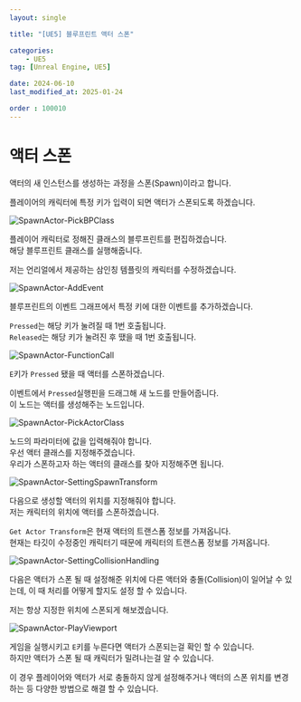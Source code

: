 ```yaml
---
layout: single

title: "[UE5] 블루프린트 액터 스폰"

categories:
    - UE5
tag: [Unreal Engine, UE5]

date: 2024-06-10
last_modified_at: 2025-01-24

order : 100010
---
```


# 액터 스폰

액터의 새 인스턴스를 생성하는 과정을 스폰(Spawn)이라고 합니다.

플레이어의 캐릭터에 특정 키가 입력이 되면 액터가 스폰되도록 하겠습니다.

![SpawnActor-PickBPClass]({{site.url}}/images/Unreal/ue5/2024-06-10-SpawnActor/SpawnActor-PickBPClass.PNG)

플레이어 캐릭터로 정해진 클래스의 블루프린트를 편집하겠습니다.  
해당 블루프린트 클래스를 실행해줍니다.

저는 언리얼에서 제공하는 삼인칭 템플릿의 캐릭터를 수정하겠습니다.

![SpawnActor-AddEvent]({{site.url}}/images/Unreal/ue5/2024-06-10-SpawnActor/SpawnActor-AddEvent.PNG)

블루프린트의 이벤트 그래프에서 특정 키에 대한 이벤트를 추가하겠습니다.

`Pressed`는 해당 키가 눌려질 때 1번 호출됩니다.  
`Released`는 해당 키가 눌려진 후 땠을 때 1번 호출됩니다.

![SpawnActor-FunctionCall]({{site.url}}/images/Unreal/ue5/2024-06-10-SpawnActor/SpawnActor-FunctionCall.PNG)

`E`키가 `Pressed` 됐을 때 액터를 스폰하겠습니다.

이벤트에서 `Pressed`실행핀을 드래그해 새 노드를 만들어줍니다.  
이 노드는 액터를 생성해주는 노드입니다.

![SpawnActor-PickActorClass]({{site.url}}/images/Unreal/ue5/2024-06-10-SpawnActor/SpawnActor-PickActorClass.PNG)

노드의 파라미터에 값을 입력해줘야 합니다.  
우선 액터 클래스를 지정해주겠습니다.  
우리가 스폰하고자 하는 액터의 클래스를 찾아 지정해주면 됩니다.

![SpawnActor-SettingSpawnTransform]({{site.url}}/images/Unreal/ue5/2024-06-10-SpawnActor/SpawnActor-SettingSpawnTransform.PNG)

다음으로 생성할 액터의 위치를 지정해줘야 합니다.  
저는 캐릭터의 위치에 액터를 스폰하겠습니다.

`Get Actor Transform`은 현재 액터의 트랜스폼 정보를 가져옵니다.  
현재는 타깃이 수정중인 캐릭터기 때문에 캐릭터의 트랜스폼 정보를 가져옵니다.

![SpawnActor-SettingCollisionHandling]({{site.url}}/images/Unreal/ue5/2024-06-10-SpawnActor/SpawnActor-SettingCollisionHandling.PNG)

다음은 액터가 스폰 될 때 설정해준 위치에 다른 액터와 충돌(Collision)이 일어날 수 있는데, 이 때 처리를 어떻게 할지도 설정 할 수 있습니다.

저는 항상 지정한 위치에 스폰되게 해보겠습니다.

![SpawnActor-PlayViewport]({{site.url}}/images/Unreal/ue5/2024-06-10-SpawnActor/SpawnActor-PlayViewport.PNG)

게임을 실행시키고 `E`키를 누른다면 액터가 스폰되는걸 확인 할 수 있습니다.  
하지만 액터가 스폰 될 때 캐릭터가 밀려나는걸 알 수 있습니다.

이 경우 플레이어와 액터가 서로 충돌하지 않게 설정해주거나 액터의 스폰 위치를 변경하는 등 다양한 방법으로 해결 할 수 있습니다.